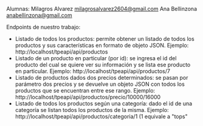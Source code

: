 Alumnas: 
Milagros Alvarez milagrosalvarez2604@gmail.com
Ana Bellinzona anabellinzona@gmail.com

Endpoints de nuestro trabajo:
 - Listado de todos los productos: permite obtener un listado de todos los productos y sus características en formato de objeto 
    JSON.
     Ejemplo: http://localhost/tpeapi/api/productos
 - Listado de un producto en particular (por id): se ingresa el id del producto del cual se quiere ver su información y se lista 
   ese producto en particular.
    Ejemplo: http://localhost/tpeapi/api/productos/7
 - Listado de productos dados dos precios determinados: se pasan por parámetro dos precios y se devuelve un objeto JSON con todos 
    los productos que se encuentran entre ese rango.
     Ejemplo: http://localhost/tpeapi/api/productos/precio/10000/16000
  - Listado de todos los productos según una categoría: dado el id de una categoría se listan todos los productos de la misma.
     Ejemplo: http://localhost/tpeapi/api/productos/categoria/1 (1 equivale a "tops"
   
   

